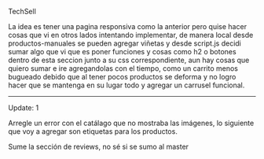 TechSell

La idea es tener una pagina responsiva como la anterior pero quise hacer cosas que vi en otros lados intentando implementar, de manera local desde productos-manuales se pueden agregar viñetas y desde script.js decidi sumar algo que vi que es poner funciones y cosas como h2
o botones dentro de esta seccion junto a su css correspondiente, aun hay cosas que quiero sumar e ire agregandolas con el tiempo, como un carrito menos bugueado debido que al tener pocos productos se deforma y no logro hacer que se mantenga en su lugar todo y 
agregar un carrusel funcional.


----------

Update: 1

Arregle un error con el catálago que no mostraba las imágenes, lo siguiente que voy a agregar son etiquetas para los productos.

Sume la sección de reviews, no sé si se sumo al master
